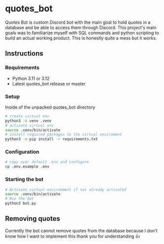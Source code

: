 # quotes_bot

Quotes Bot is custom Discord bot with the main goal to hold quotes in a database and be able to access them through Discord. This project's main goals was to familiarize myself with SQL commands and python scripting to build an actual working product. This is honestly quite a mess but it works.

## Instructions

### Requirements

- Python 3.11 or 3.12
- Latest quotes_bot release or master

### Setup

Inside of the unpacked quotes_bot directory

```sh
# create virtual env
python3 -m venv .venv
# activate virtual env
source .venv/bin/activate
# install required packages to the virtual enviroment
python3 -m pip install -r requirements.txt
```

### Configuration

```sh
# copy over default .env and configure
cp .env.example .env
```

### Starting the bot

```sh
# Activate virtual environment if not already activated
source .venv/bin/activate
# Run the bot
python3 bot.py
```

## Removing quotes

Currently the bot cannot remove quotes from the database because I don't know how I want to implement this thank you for understanding 👍
